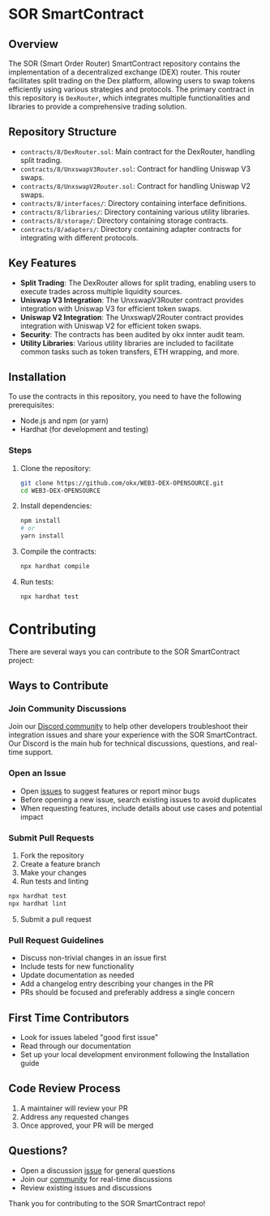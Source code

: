 # SOR SmartContract

## Overview

The SOR (Smart Order Router) SmartContract repository contains the implementation of a decentralized exchange (DEX) router. This router facilitates split trading on the Dex platform, allowing users to swap tokens efficiently using various strategies and protocols. The primary contract in this repository is `DexRouter`, which integrates multiple functionalities and libraries to provide a comprehensive trading solution.

## Repository Structure

- `contracts/8/DexRouter.sol`: Main contract for the DexRouter, handling split trading.
- `contracts/8/UnxswapV3Router.sol`: Contract for handling Uniswap V3 swaps.
- `contracts/8/UnxswapV2Router.sol`: Contract for handling Uniswap V2 swaps.
- `contracts/8/interfaces/`: Directory containing interface definitions.
- `contracts/8/libraries/`: Directory containing various utility libraries.
- `contracts/8/storage/`: Directory containing storage contracts.
- `contracts/8/adapters/`: Directory containing adapter contracts for integrating with different protocols.
## Key Features

- **Split Trading**: The DexRouter allows for split trading, enabling users to execute trades across multiple liquidity sources.
- **Uniswap V3 Integration**: The UnxswapV3Router contract provides integration with Uniswap V3 for efficient token swaps.
- **Uniswap V2 Integration**: The UnxswapV2Router contract provides integration with Uniswap V2 for efficient token swaps.
- **Security**: The contracts has been audited by okx innter audit team.
- **Utility Libraries**: Various utility libraries are included to facilitate common tasks such as token transfers, ETH wrapping, and more.

## Installation

To use the contracts in this repository, you need to have the following prerequisites:

- Node.js and npm (or yarn)
- Hardhat (for development and testing)

### Steps

1. Clone the repository:
   ```sh
   git clone https://github.com/okx/WEB3-DEX-OPENSOURCE.git
   cd WEB3-DEX-OPENSOURCE
   ```

2. Install dependencies:
   ```sh
   npm install
   # or
   yarn install
   ```

3. Compile the contracts:
   ```sh
   npx hardhat compile
   ```

4. Run tests:
   ```sh
   npx hardhat test
   ```

# Contributing

There are several ways you can contribute to the SOR SmartContract project:

## Ways to Contribute

### Join Community Discussions
Join our [Discord community](https://discord.gg/3N9PHeNn) to help other developers troubleshoot their integration issues and share your experience with the SOR SmartContract. Our Discord is the main hub for technical discussions, questions, and real-time support.

### Open an Issue
- Open [issues](https://github.com/okx/WEB3-DEX-OPENSOURCE/issues) to suggest features or report minor bugs
- Before opening a new issue, search existing issues to avoid duplicates
- When requesting features, include details about use cases and potential impact

### Submit Pull Requests
1. Fork the repository
2. Create a feature branch
3. Make your changes
4. Run tests and linting
```sh
npx hardhat test
npx hardhat lint
```
5. Submit a pull request

### Pull Request Guidelines
- Discuss non-trivial changes in an issue first
- Include tests for new functionality
- Update documentation as needed
- Add a changelog entry describing your changes in the PR
- PRs should be focused and preferably address a single concern

## First Time Contributors
- Look for issues labeled "good first issue"
- Read through our documentation
- Set up your local development environment following the Installation guide

## Code Review Process
1. A maintainer will review your PR
2. Address any requested changes
3. Once approved, your PR will be merged

## Questions?
- Open a discussion [issue](https://github.com/okx/WEB3-DEX-OPENSOURCE/issues) for general questions
- Join our [community](https://discord.gg/3N9PHeNn) for real-time discussions
- Review existing issues and discussions

Thank you for contributing to the SOR SmartContract repo!
